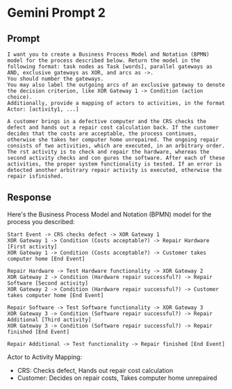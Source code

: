 # Gemini Prompt 2

## Prompt 

    I want you to create a Business Process Model and Notation (BPMN) model for the process described below. Return the model in the following format: task nodes as Task [words], parallel gateways as AND, exclusive gateways as XOR, and arcs as ->.
    You should number the gateways. 
    You may also label the outgoing arcs of an exclusive gateway to denote the decision criterion, like XOR Gateway 1 -> Condition (action choice). 
    Additionally, provide a mapping of actors to activities, in the format Actor: [activity1, ...]

    A customer brings in a defective computer and the CRS checks the defect and hands out a repair cost calculation back. If the customer decides that the costs are acceptable, the process continues, otherwise she takes her computer home unrepaired. The ongoing repair consists of two activities, which are executed, in an arbitrary order. The rst activity is to check and repair the hardware, whereas the second activity checks and con gures the software. After each of these activities, the proper system functionality is tested. If an error is detected another arbitrary repair activity is executed, otherwise the repair isfinished.


## Response
Here's the Business Process Model and Notation (BPMN) model for the process you described:

```
Start Event -> CRS checks defect -> XOR Gateway 1
XOR Gateway 1 -> Condition (Costs acceptable?) -> Repair Hardware [First activity]
XOR Gateway 1 -> Condition (Costs acceptable?) -> Customer takes computer home [End Event]

Repair Hardware -> Test Hardware functionality -> XOR Gateway 2
XOR Gateway 2 -> Condition (Hardware repair successful?) -> Repair Software [Second activity]
XOR Gateway 2 -> Condition (Hardware repair successful?) -> Customer takes computer home [End Event]

Repair Software -> Test Software functionality -> XOR Gateway 3
XOR Gateway 3 -> Condition (Software repair successful?) -> Repair Additional [Third activity]
XOR Gateway 3 -> Condition (Software repair successful?) -> Repair finished [End Event]

Repair Additional -> Test functionality -> Repair finished [End Event]
```

Actor to Activity Mapping:
- CRS: Checks defect, Hands out repair cost calculation
- Customer: Decides on repair costs, Takes computer home unrepaired
